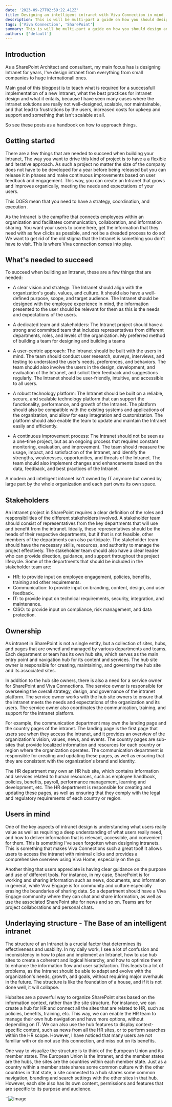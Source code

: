 ```yaml
---
date: '2023-09-27T02:59:22.412Z'
title: Designing an intelligent intranet with Viva Connection in mind - Part 1
description: This is will be multi-part a guide on how you should design and architect your intelligent intranet, the do's and dont's and best pratices.
tags: ['Viva Connection', 'SharePoint']
summary: This is will be multi-part a guide on how you should design and architect your intelligent intranet
authors: ['default']
---
```


## Introduction

As a SharePoint Architect and consultant, my main focus has is designing Intranet for years, I've design intranet from everything from small companies to huge internationall ones.

Main goal of this blogpost is to teach what is required for a successfull implementation of a new Intranet,
what the best practices for intranet design and what it entails, because I have seen many cases where the intranet solutions are really not well-designed, scalable, nor maintainable, and that lead to frustrations by the users, increased costs for upkeep and support and something that isn't scalable at all.

So see these posts as a handbook on how to approach things.

## Getting started

There are a few things that are needed to succeed when building your Intranet, The way you want to drive this kind of project is to have a a flexible and iterative approach. As such a project no matter the size of the company does not have to be developed for a year before being released but you can release it in phases and make continuous improvements based on user feedback and engagement. This way, you can create an Intranet that grows and improves organically, meeting the needs and expectations of your users.

This DOES mean that you need to have a strategy, coordination, and execution .

As the Intranet is the campfire that connects employees within an organization and facilitates communication, collaboration, and information sharing. You want your users to come here, get the information that they need with as few clicks as possible, and not be a dreaded process to do so! We want to get rid of the old stigma that the Intranet is something you don't have to visit. This is where Viva connection comes into play.

## What's needed to succeed

To succeed when building an Intranet, these are a few things that are needed:

- A clear vision and strategy: The Intranet should align with the organization's goals, values, and culture. It should also have a well-defined purpose, scope, and target audience. The Intranet should be designed with the employee experience in mind, the information presented to the user should be relevant for them as this is the needs and expectations of the users.

- A dedicated team and stakeholders: The Intranet project should have a strong and committed team that includes representatives from different departments, roles, and levels of the organization. My preferred method of building a team for designing and building a teams

- A user-centric approach: The Intranet should be built with the users in mind. The team should conduct user research, surveys, interviews, and testing to understand the user's needs, preferences, and behaviors. The team should also involve the users in the design, development, and evaluation of the Intranet, and solicit their feedback and suggestions regularly. The Intranet should be user-friendly, intuitive, and accessible to all users.

- A robust technology platform: The Intranet should be built on a reliable, secure, and scalable technology platform that can support the functionality, performance, and growth of the Intranet. The platform should also be compatible with the existing systems and applications of the organization, and allow for easy integration and customization. The platform should also enable the team to update and maintain the Intranet easily and efficiently.

- A continuous improvement process: The Intranet should not be seen as a one-time project, but as an ongoing process that requires constant monitoring, evaluation, and improvement. The team should measure the usage, impact, and satisfaction of the Intranet, and identify the strengths, weaknesses, opportunities, and threats of the Intranet. The team should also implement changes and enhancements based on the data, feedback, and best practices of the Intranet.

A modern and intelligent intranet isn't owned by IT anymore but owned by large part by the whole organization and each part owns its own space.

## Stakeholders

An intranet project in SharePoint requires a clear definition of the roles and responsibilities of the different stakeholders involved. A stakeholder team should consist of representatives from the key departments that will use and benefit from the intranet. Ideally, these representatives should be the heads of their respective departments, but if that is not feasible, other members of the departments can also participate. The stakeholder team should have the necessary skills, resources, and authority to manage the project effectively. The stakeholder team should also have a clear leader who can provide direction, guidance, and support throughout the project lifecycle. Some of the departments that should be included in the stakeholder team are:

- HR: to provide input on employee engagement, policies, benefits, training and other requirements.
- Communication: to provide input on branding, content, design, and user feedback.
- IT: to provide input on technical requirements, security, integration, and maintenance.
- CISO: to provide input on compliance, risk management, and data protection.

## Ownership

As intranet in SharePoint is not a single entity, but a collection of sites, hubs, and pages that are owned and managed by various departments and teams. Each department or team has its own hub site, which serves as the main entry point and navigation hub for its content and services. The hub site owner is responsible for creating, maintaining, and governing the hub site and its associated sites.

In addition to the hub site owners, there is also a need for a service owner for SharePoint and Viva Connections. The service owner is responsible for overseeing the overall strategy, design, and governance of the intranet platform. The service owner works with the hub site owners to ensure that the intranet meets the needs and expectations of the organization and its users. The service owner also coordinates the communication, training, and support for the intranet platform.

For example, the communication department may own the landing page and the country pages of the intranet. The landing page is the first page that users see when they access the intranet, and it provides an overview of the organization's vision, values, news, and events. The country pages are sub-sites that provide localized information and resources for each country or region where the organization operates. The communication department is responsible for creating and updating these pages, as well as ensuring that they are consistent with the organization's brand and identity.

The HR department may own an HR hub site, which contains information and services related to human resources, such as employee handbook, policies, benefits, payroll, performance management, learning and development, etc. The HR department is responsible for creating and updating these pages, as well as ensuring that they comply with the legal and regulatory requirements of each country or region.

## Users in mind

One of the key aspects of intranet design is understanding what users really value as well as requiring a deep understanding of what users really need, and how to deliver information that is relevant, accessible, and convenient for them. This is something I've seen forgotten when designing intranets.
This is something that makes Viva Connections such a great tool! It allows users to access the intranet with minimal clicks and provides a comprehensive overview using Viva Home, especially on the go.

Another thing that users appreciate is having clear guidance on the purpose and use of different tools. For instance, in my case, SharePoint is for working and sharing information such as news, documents, and information in general, while Viva Engage is for community and culture especially erasing the boundaries of sharing data. So a department should have a Viva Engage community where they can chat and share information, as well as use the associated SharePoint site for news and so on. Teams are for project collaborations and personal chats.

## Underlaying structure - The Base of an intelligent intranet

The structure of an Intranet is a crucial factor that determines its effectiveness and usability. In my daily work, I see a lot of confusion and inconsistency in how to plan and implement an Intranet, how to use hub sites to create a coherent and logical hierarchy, and how to optimize them to enhance the information flow and user satisfaction. This leads to a lot of problems, as the Intranet should be able to adapt and evolve with the organization's needs, growth, and goals, without requiring major overhauls in the future. The structure is like the foundation of a house, and if it is not done well, it will collapse.

Hubsites are a powerful way to organize SharePoint sites based on the information context, rather than the site structure. For instance, we can create a hub for HR and connect all the sites that are related to HR, such as policies, benefits, training, etc. This way, we can enable the HR team to manage their own hub navigation and have more options, without depending on IT. We can also use the hub features to display context-specific content, such as news from all the HR sites, or to perform searches within the HR scope. However, I have noticed that many users are not familiar with or do not use this connection, and miss out on its benefits.

One way to visualize the structure is to think of the European Union and its member states. The European Union is the Intranet, and the member states are the hubs, the sites are the countries within each member state. Just as a country within a member state shares some common culture with the other countries in that state, a site connected to a hub shares some common navigation, branding and search settings with the other sites in that hub. However, each site also has its own content, permissions and features that are specific to its purpose and audience.

``![Image](/static/images/assets/DesigningAnIntranet/EOrR55NX0AAXO4M.png 'Source: Microsoft')
